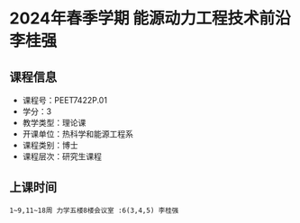 # 2024年春季学期 能源动力工程技术前沿 李桂强






## 课程信息

- 课程号：PEET7422P.01
- 学分：3
- 教学类型：理论课
- 开课单位：热科学和能源工程系
- 课程类别：博士
- 课程层次：研究生课程

## 上课时间

```
1~9,11~18周 力学五楼8楼会议室 :6(3,4,5) 李桂强
```

